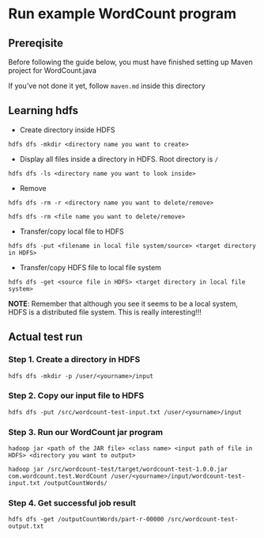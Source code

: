# Run example WordCount program

## Prereqisite

Before following the guide below, you must have finished setting up Maven project for WordCount.java

If you've not done it yet, follow `maven.md` inside this directory

## Learning hdfs

- Create directory inside HDFS

```
hdfs dfs -mkdir <directory name you want to create>
```

- Display all files inside a directory in HDFS. Root directory is `/`

```
hdfs dfs -ls <directory name you want to look inside>
```

- Remove

```
hdfs dfs -rm -r <directory name you want to delete/remove>
```

```
hdfs dfs -rm <file name you want to delete/remove>
```

- Transfer/copy local file to HDFS

```
hdfs dfs -put <filename in local file system/source> <target directory in HDFS>
```

- Transfer/copy HDFS file to local file system

```
hdfs dfs -get <source file in HDFS> <target directory in local file system>
```

**NOTE**: Remember that although you see it seems to be a local system, HDFS is a distributed file system. This is really interesting!!!

## Actual test run

### Step 1. Create a directory in HDFS

```
hdfs dfs -mkdir -p /user/<yourname>/input
```

### Step 2. Copy our input file to HDFS

```
hdfs dfs -put /src/wordcount-test-input.txt /user/<yourname>/input
```

### Step 3. Run our WordCount jar program

```
hadoop jar <path of the JAR file> <class name> <input path of file in HDFS> <directory you want to output>
```

```
hadoop jar /src/wordcount-test/target/wordcount-test-1.0.0.jar com.wordcount.test.WordCount /user/<yourname>/input/wordcount-test-input.txt /outputCountWords/
```

### Step 4. Get successful job result

```
hdfs dfs -get /outputCountWords/part-r-00000 /src/wordcount-test-output.txt
```
